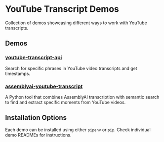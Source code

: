 # YouTube Transcript Demos

Collection of demos showcasing different ways to work with YouTube transcripts.

## Demos

### [youtube-transcript-api](youtube-transcript-api/README.md)
Search for specific phrases in YouTube video transcripts and get timestamps.

### [assemblyai-youtube-transcript](assemblyai-youtube-transcript/README.md)
A Python tool that combines AssemblyAI transcription with semantic search to find and extract specific moments from YouTube videos.

## Installation Options
Each demo can be installed using either `pipenv` or `pip`. Check individual demo READMEs for instructions.
